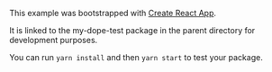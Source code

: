 This example was bootstrapped with [Create React App](https://github.com/facebook/create-react-app).

It is linked to the my-dope-test package in the parent directory for development purposes.

You can run `yarn install` and then `yarn start` to test your package.
